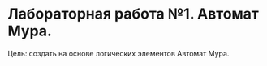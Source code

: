 # Лабораторная работа №1. Автомат Мура.

Цель: cоздать на основе логических элементов Автомат Мура.
